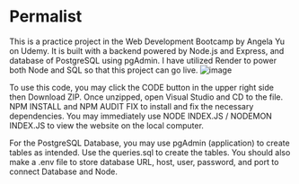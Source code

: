 # Permalist
This is a practice project in the Web Development Bootcamp by Angela Yu on Udemy. It is built with a backend powered by Node.js and Express, and database of PostgreSQL using pgAdmin. I have utilized Render to power both Node and SQL so that this project can go live.
![image](https://github.com/user-attachments/assets/d9ddd591-5170-4592-8670-5b2c6e236bf5)

To use this code, you may click the CODE button in the upper right side then Download ZIP. Once unzipped, open Visual Studio and CD to the file. NPM INSTALL and NPM AUDIT FIX to install and fix the necessary dependencies. You may immediately use NODE INDEX.JS / NODEMON INDEX.JS to view the website on the local computer.

For the PostgreSQL Database, you may use pgAdmin (application) to create tables as intended. Use the queries.sql to create the tables. You should also make a .env file to store database URL, host, user, password, and port to connect Database and Node.

